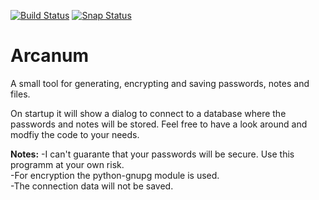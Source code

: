 [![Build Status](https://travis-ci.com/JFK422/Arcanum.svg?branch=dev)](https://travis-ci.com/JFK422/Arcanum)
[![Snap Status](https://build.snapcraft.io/badge/JFK422/Arcanum.svg)](https://build.snapcraft.io/user/JFK422/Arcanum)
# Arcanum
A small tool for generating, encrypting and saving passwords, notes and files.

On startup it will show a dialog to connect to a database where the passwords and notes will be stored.
Feel free to have a look around and modfiy the code to your needs.

**Notes:**
-I can't guarante that your passwords will be secure. Use this programm at your own risk.  
-For encryption the python-gnupg module is used.  
-The connection data will not be saved.

